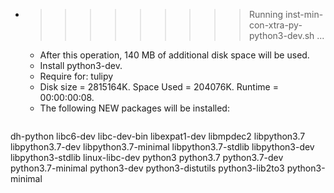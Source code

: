 * >>>>>>>>> Running inst-min-con-xtra-py-python3-dev.sh ...
  * After this operation, 140 MB of additional disk space will be used.
  * Install python3-dev.
  * Require for: tulipy
  * Disk size = 2815164K. Space Used = 204076K. Runtime = 00:00:00:08.
  * The following NEW packages will be installed:
  ```bash
dh-python libc6-dev libc-dev-bin libexpat1-dev libmpdec2
libpython3.7 libpython3.7-dev libpython3.7-minimal libpython3.7-stdlib libpython3-dev
libpython3-stdlib linux-libc-dev python3 python3.7 python3.7-dev
python3.7-minimal python3-dev python3-distutils python3-lib2to3 python3-minimal
  ```

